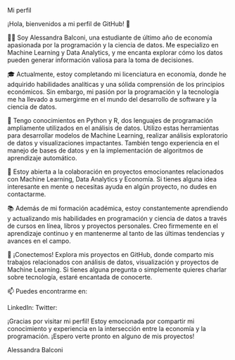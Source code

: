 Mi perfil

¡Hola, bienvenidos a mi perfil de GitHub! 👋

👩‍💻 Soy Alessandra Balconi, una estudiante de último año de economía apasionada por la programación y la ciencia de datos. Me especializo en Machine Learning y Data Analytics, y me encanta explorar cómo los datos pueden generar información valiosa para la toma de decisiones.

🎓 Actualmente, estoy completando mi licenciatura en economía, donde he adquirido habilidades analíticas y una sólida comprensión de los principios económicos. Sin embargo, mi pasión por la programación y la tecnología me ha llevado a sumergirme en el mundo del desarrollo de software y la ciencia de datos.

🐍 Tengo conocimientos en Python y R, dos lenguajes de programación ampliamente utilizados en el análisis de datos. Utilizo estas herramientas para desarrollar modelos de Machine Learning, realizar análisis exploratorio de datos y visualizaciones impactantes. También tengo experiencia en el manejo de bases de datos y en la implementación de algoritmos de aprendizaje automático.

🤝 Estoy abierta a la colaboración en proyectos emocionantes relacionados con Machine Learning, Data Analytics y Economía. Si tienes alguna idea interesante en mente o necesitas ayuda en algún proyecto, no dudes en contactarme.

📚 Además de mi formación académica, estoy constantemente aprendiendo y actualizando mis habilidades en programación y ciencia de datos a través de cursos en línea, libros y proyectos personales. Creo firmemente en el aprendizaje continuo y en mantenerme al tanto de las últimas tendencias y avances en el campo.

🌟 ¡Conectemos! Explora mis proyectos en GitHub, donde comparto mis trabajos relacionados con análisis de datos, visualización y proyectos de Machine Learning. Si tienes alguna pregunta o simplemente quieres charlar sobre tecnología, estaré encantada de conocerte.

📫 Puedes encontrarme en:

LinkedIn: 
Twitter:

¡Gracias por visitar mi perfil! Estoy emocionada por compartir mi conocimiento y experiencia en la intersección entre la economía y la programación. ¡Espero verte pronto en alguno de mis proyectos!

Alessandra Balconi
